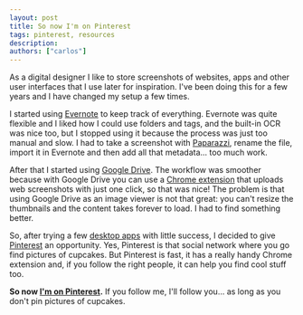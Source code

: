 ```yaml
---
layout: post
title: So now I'm on Pinterest
tags: pinterest, resources
description: 
authors: ["carlos"]
---
```

As a digital designer I like to store screenshots of websites, apps and other user interfaces that I use later for inspiration. I've been doing this for a few years and I have changed my setup a few times.

I started using [Evernote](https://evernote.com/) to keep track of everything. Evernote was quite flexible and I liked how I could use folders and tags, and the built-in OCR was nice too, but I stopped using it because the process was just too manual and slow. I had to take a screenshot with [Paparazzi](https://derailer.org/paparazzi/), rename the file, import it in Evernote and then add all that metadata... too much work.

<!--more-->

After that I started using [Google Drive](https://drive.google.com/). The workflow was smoother because with Google Drive you can use a [Chrome extension](http://googledrive.blogspot.com/2012/12/introducing-save-to-drive-extension.html) that uploads web screenshots with just one click, so that was nice! The problem is that using Google Drive as an image viewer is not that great: you can't resize the thumbnails and the content takes forever to load. I had to find something better.

So, after trying a few [desktop apps](https://realmacsoftware.com/ember/) with little success, I decided to give [Pinterest](https://www.pinterest.com/) an opportunity. Yes, Pinterest is that social network where you go find pictures of cupcakes. But Pinterest is fast, it has a really handy Chrome extension and, if you follow the right people, it can help you find cool stuff too.

**So now [I'm on Pinterest](https://www.pinterest.com/uxcuellar/).** If you follow me, I'll follow you... as long as you don't pin pictures of cupcakes.
